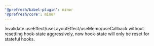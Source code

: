 ```yaml
---
'@prefresh/babel-plugin': minor
'@prefresh/core': minor
---
```


Invalidate useEffect/useLayoutEffect/useMemo/useCallback without resetting hook-state aggressively, now hook-state will only be reset for stateful hooks.
